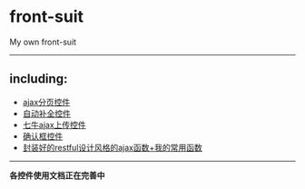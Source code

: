 # front-suit
My own front-suit

***
## including:
* [ajax分页控件](https://github.com/smallp/front-suit/wiki/ajax分页控件)
* [自动补全控件](https://github.com/smallp/front-suit/wiki/自动补全控件)
* [七牛ajax上传控件](https://github.com/smallp/front-suit/wiki/七牛上传控件)
* [确认框控件](https://github.com/smallp/front-suit/wiki/确认框控件)
* [封装好的restful设计风格的ajax函数+我的常用函数](https://github.com/smallp/front-suit/wiki/其他函数库)

***
**各控件使用文档正在完善中**